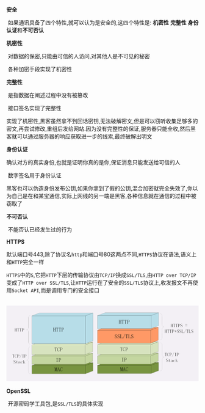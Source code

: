 **安全**

​	 如果通讯具备了四个特性,就可以认为是安全的,这四个特性是: **机密性** **完整性** **身份认证**和**不可否认**

**机密性**

​	对数据的保密,只能由可信的人访问,对其他人是不可见的秘密

​	各种加密手段实现了机密性

**完整性**

​	是指数据在阐述过程中没有被篡改

​	接口签名实现了完整性

​	实现了机密性,黑客虽然拿不到回话密钥,无法破解密文,但是可以窃听收集足够多的密文,再尝试修改,重组后发给网站.因为没有完整性的保证,服务器只能全收,然后黑客就可以通过服务器的响应获取进一步的线索,最终破解出明文

**身份认证**

​	确认对方的真实身份,也就是证明你真的是你,保证消息只能发送给可信的人

​	数字签名用于身份认证

​	黑客也可以伪造身份发布公钥,如果你拿到了假的公钥,混合加密就完全失效了,你以为自己是在和某宝通信,实际上网线的另一端是黑客,各种信息就在通信的过程中被窃取了

**不可否认**

​	不能否认已经发生过的行为



**HTTPS**

​	默认端口号443,除了协议名`http`和端口号80这两点不同,`HTTPS`协议在语法,语义上和`HTTP`完全一样

​	`HTTPS`中的`S`,它把`HTTP`下层的传输协议由`TCP/IP`换成`SSL/TLS`,由`HTTP over TCP/IP`变成了`HTTP over SSL/TLS`,让`HTTP`运行在了安全的`SSL/TLS`协议上,收发报文不再使用`Socket API`,而是调用专门的安全接口

​	![HTTPS1](HTTPS.assets/HTTPS1.png)

**OpenSSL**

​	开源密码学工具包,是`SSL/TLS`的具体实现